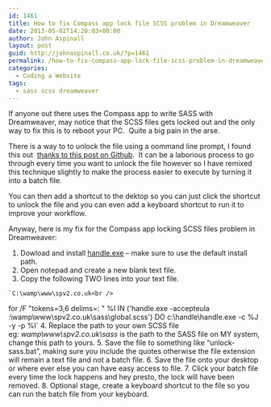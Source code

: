 ```yaml
---
id: 1461
title: How to fix Compass app lock file SCSS problem in Dreamweaver
date: 2013-05-02T14:20:03+00:00
author: John Aspinall
layout: post
guid: http://johnaspinall.co.uk/?p=1461
permalink: /how-to-fix-compass-app-lock-file-scss-problem-in-dreamweaver/
categories:
  - Coding a Website
tags:
  - sass scss dreamweaver
---
```

If anyone out there uses the Compass app to write SASS with Dreamweaver, may notice that the SCSS files gets locked out and the only way to fix this is to reboot your PC.  Quite a big pain in the arse.

There is a way to to unlock the file using a oommand line prompt, I found this out  [thanks to this post on Github](https://github.com/handlino/CompassApp/issues/91).  It can be a laborious process to go through every time you want to unlock the file however so I have remixed this technique slightly to make the process easier to execute by turning it into a batch file.

<!--more-->

You can then add a shortcut to the dektop so you can just click the shortcut to unlock the file and you can even add a keyboard shortcut to run it to improve your workflow.

Anyway, here is my fix for the Compass app locking SCSS files problem in Dreamweaver:

  1. Dowload and install [handle.exe](http://technet.microsoft.com/en-us/sysinternals/bb896655) &#8211; make sure to use the default install path.
  2. Open notepad and create a new blank text file.
  3. Copy the following TWO lines into your text file.
  
    `C:\wamp\www\spv2.co.uk<br />
for /F "tokens=3,6 delims=: " %I IN ('handle.exe -accepteula :\wamp\www\spv2.co.uk\sass\global.scss') DO c:\handle\handle.exe -c %J -y -p %I`
  4. Replace the path to your own SCSS file eg: _wamp\www\spv2.co.uk\sass_ is the path to the SASS file on MY system, change this path to yours.
  5. Save the file to something like &#8220;unlock-sass.bat&#8221;, making sure you include the quotes otherwise the file extension will remain a text file and not a batch file.
  6. Save the file onto your desktop or where ever else you can have easy access to file.
  7. Click your batch file every time the lock happens and hey presto, the lock will have been removed.
  8. Optional stage, create a keyboard shortcut to the file so you can run the batch file from your keyboard.
